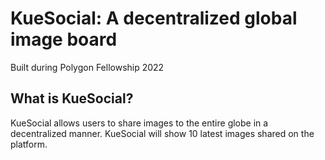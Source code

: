 # KueSocial: A decentralized global image board
Built during Polygon Fellowship 2022

## What is KueSocial?

KueSocial allows users to share images to the entire globe in a decentralized manner. KueSocial will show 10 latest images shared on the platform.
